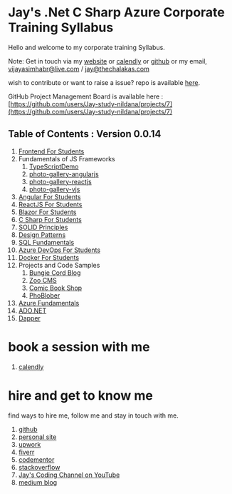 # Jay's .Net C Sharp Azure Corporate Training Syllabus 

Hello and welcome to my corporate training Syllabus.

Note: Get in touch via my [website](https://stories.thechalakas.com/) or [calendly](https://calendly.com/jaycodingtutor/30min) or [github](https://github.com/Jay-study-nildana) or my email, vijayasimhabr@live.com / jay@thechalakas.com

wish to contribute or want to raise a issue? repo is available [here](https://github.com/Jay-study-nildana/Azure-CSharp-Corp-Trainer-Syllabus).

GitHub Project Management Board is available here : [https://github.com/users/Jay-study-nildana/projects/7](https://github.com/users/Jay-study-nildana/projects/7)

## Table of Contents : Version 0.0.14

1. [Frontend For Students](https://github.com/Jay-study-nildana/FrontEndForStudents)
1. Fundamentals of JS Frameworks
   1. [TypeScriptDemo](https://github.com/Jay-study-nildana/Azure-CSharp-Corp-Trainer-Syllabus/tree/main/FOJSF/TypeScriptDemo)
   1. [photo-gallery-angularjs](https://github.com/Jay-study-nildana/Azure-CSharp-Corp-Trainer-Syllabus/tree/main/FOJSF/photo-gallery-ajs)
   1. [photo-gallery-reactjs](https://github.com/Jay-study-nildana/Azure-CSharp-Corp-Trainer-Syllabus/tree/main/FOJSF/photo-gallery-rjs)
   1. [photo-gallery-vjs](https://github.com/Jay-study-nildana/Azure-CSharp-Corp-Trainer-Syllabus/tree/main/FOJSF/photo-gallery-vjs)
1. [Angular For Students](https://github.com/Jay-study-nildana/AngularForStudents)
1. [ReactJS For Students](https://github.com/Jay-study-nildana/ReactJSForStudents)
1. [Blazor For Students](https://github.com/Jay-study-nildana/BlazorForStudents)
1. [C Sharp For Students](https://github.com/Jay-study-nildana/CSharpForStudents)
1. [SOLID Principles](https://github.com/Jay-study-nildana/CSharpForStudents/tree/main/SOLIDPrinciples/SOLID-principles-harrymt-modified)
1. [Design Patterns](https://github.com/Jay-study-nildana/CSharpForStudents/tree/main/DesignPatterns)
1. [SQL Fundamentals](https://github.com/Jay-study-nildana/Azure-CSharp-Corp-Trainer-Syllabus/blob/main/SQLFundamentals/readme.md)
1. [Azure DevOps For Students](https://github.com/Jay-study-nildana/AzureDevOpsForStudents)
1. [Docker For Students](https://github.com/Jay-study-nildana/DockerForStudents)
1. Projects and Code Samples
   1. [Bungie Cord Blog](https://github.com/Jay-study-nildana/BungieCordBlog)
   1. [Zoo CMS](https://github.com/Jay-study-nildana/ZooCMS)
   1. [Comic Book Shop](https://github.com/Jay-study-nildana/comicbookshop)
   1. [PhoBlober](https://github.com/Jay-study-nildana/PhoBlober)
1. [Azure Fundamentals](https://github.com/Jay-study-nildana/Azure-CSharp-Corp-Trainer-Syllabus/tree/main/Azure)
1. [ADO.NET](https://github.com/Jay-study-nildana/Azure-CSharp-Corp-Trainer-Syllabus/tree/main/ADONET)
1. [Dapper](https://github.com/Jay-study-nildana/Azure-CSharp-Corp-Trainer-Syllabus/tree/main/Dapper)

# book a session with me

1. [calendly](https://calendly.com/jaycodingtutor/30min)

# hire and get to know me

find ways to hire me, follow me and stay in touch with me.

1. [github](https://github.com/Jay-study-nildana)
1. [personal site](https://thechalakas.com)
1. [upwork](https://www.upwork.com/fl/vijayasimhabr)
1. [fiverr](https://www.fiverr.com/jay_codeguy)
1. [codementor](https://www.codementor.io/@vijayasimhabr)
1. [stackoverflow](https://stackoverflow.com/users/5338888/jay)
1. [Jay's Coding Channel on YouTube](https://www.youtube.com/channel/UCJJVulg4J7POMdX0veuacXw/)
1. [medium blog](https://medium.com/@vijayasimhabr)
